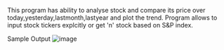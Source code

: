 This program has ability to analyse stock and compare its price over today,yesterday,lastmonth,lastyear and plot the trend.
Program allows to input stock tickers explcitly or get 'n' stock based on S&P index.

Sample Output
![image](https://user-images.githubusercontent.com/16798480/225775468-f9332a85-8181-47eb-a48f-8d36f85e9d5a.png)
